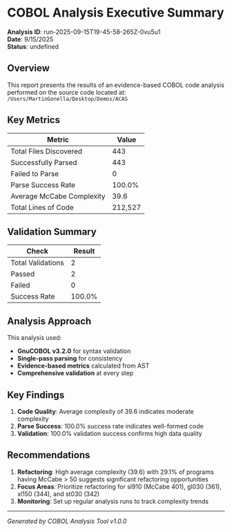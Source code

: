# COBOL Analysis Executive Summary

**Analysis ID**: run-2025-09-15T19-45-58-265Z-0vu5u1  
**Date**: 9/15/2025  
**Status**: undefined  

## Overview

This report presents the results of an evidence-based COBOL code analysis performed on the source code located at:
`/Users/MartinGonella/Desktop/Demos/ACAS`

## Key Metrics

| Metric | Value |
|--------|-------|
| Total Files Discovered | 443 |
| Successfully Parsed | 443 |
| Failed to Parse | 0 |
| Parse Success Rate | 100.0% |
| Average McCabe Complexity | 39.6 |
| Total Lines of Code | 212,527 |

## Validation Summary

| Check | Result |
|-------|--------|
| Total Validations | 2 |
| Passed | 2 |
| Failed | 0 |
| Success Rate | 100.0% |

## Analysis Approach

This analysis used:
- **GnuCOBOL v3.2.0** for syntax validation
- **Single-pass parsing** for consistency
- **Evidence-based metrics** calculated from AST
- **Comprehensive validation** at every step

## Key Findings

1. **Code Quality**: Average complexity of 39.6 indicates moderate complexity
2. **Parse Success**: 100.0% success rate indicates well-formed code
3. **Validation**: 100.0% validation success confirms high data quality

## Recommendations

1. **Refactoring**: High average complexity (39.6) with 29.1% of programs having McCabe > 50 suggests significant refactoring opportunities
2. **Focus Areas**: Prioritize refactoring for sl910 (McCabe 401), gl030 (361), xl150 (344), and st030 (342)
3. **Monitoring**: Set up regular analysis runs to track complexity trends

---
*Generated by COBOL Analysis Tool v1.0.0*
